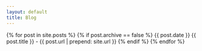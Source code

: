 ```yaml
---
layout: default
title: Blog
---
```

{% for post in site.posts %}
	{% if post.archive == false %}
		{{ post.date }}
		{{ post.title }} - {{ post.url | prepend: site.url }}
	{% endif %}
{% endfor %}